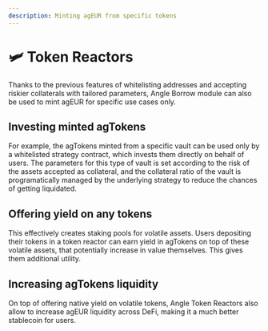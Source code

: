 ```yaml
---
description: Minting agEUR from specific tokens
---
```


# 🛩 Token Reactors

Thanks to the previous features of whitelisting addresses and accepting riskier collaterals with tailored parameters, Angle Borrow module can also be used to mint agEUR for specific use cases only. 

## Investing minted agTokens

For example, the agTokens minted from a specific vault can be used only by a whitelisted strategy contract, which invests them directly on behalf of users. The parameters for this type of vault is set according to the risk of the assets accepted as collateral, and the collateral ratio of the vault is programatically managed by the underlying strategy to reduce the chances of getting liquidated. 

## Offering yield on any tokens

This effectively creates staking pools for volatile assets. Users depositing their tokens in a token reactor can earn yield in agTokens on top of these volatile assets, that potentially increase in value themselves. This gives them additional utility. 

## Increasing agTokens liquidity

On top of offering native yield on volatile tokens, Angle Token Reactors also allow to increase agEUR liquidity across DeFi, making it a much better stablecoin for users.  